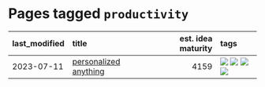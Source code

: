 # Pages tagged `productivity`

|last_modified|title|est. idea maturity|tags
|:---|:---|---:|:---|
|2023-07-11|[personalized anything](../personalized_anything.md)|4159|[![](https://img.shields.io/badge/tag-gdpr_data_export-b0d845)](../tags/gdpr_data_export.md) [![](https://img.shields.io/badge/tag-llm-913db)](../tags/llm.md) [![](https://img.shields.io/badge/tag-personalization-6ee5de)](../tags/personalization.md) [![](https://img.shields.io/badge/tag-productivity-48b79f)](../tags/productivity.md)|